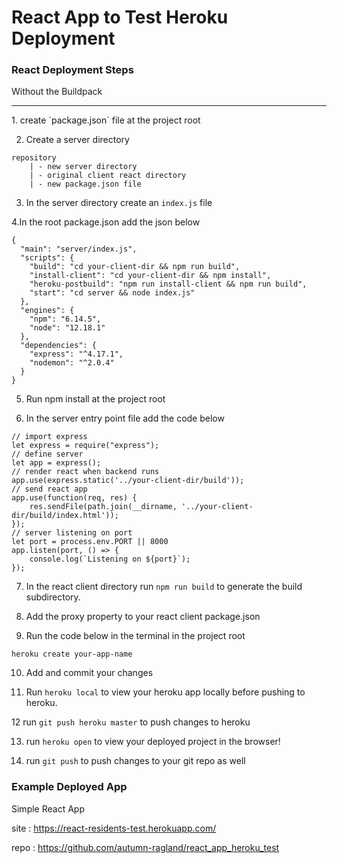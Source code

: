 # React App to Test Heroku Deployment 

### React Deployment Steps
Without the Buildpack
<hr>
1. create `package.json` file at the project root

2. Create a server directory

```
repository
	| - new server directory
	| - original client react directory
	| - new package.json file
```

3. In the server directory create  an `index.js` file

4.In the root package.json add the json below

```
{
  "main": "server/index.js",
  "scripts": {
    "build": "cd your-client-dir && npm run build",
    "install-client": "cd your-client-dir && npm install",
    "heroku-postbuild": "npm run install-client && npm run build",
    "start": "cd server && node index.js"
  },
  "engines": {
    "npm": "6.14.5",
    "node": "12.18.1"
  },
  "dependencies": {
    "express": "^4.17.1",
    "nodemon": "^2.0.4"
  }
}
```

5. Run npm install at the project root

6. In the server entry point file add the code below

```
// import express
let express = require("express");
// define server
let app = express();
// render react when backend runs
app.use(express.static('../your-client-dir/build'));
// send react app
app.use(function(req, res) {
	res.sendFile(path.join(__dirname, '../your-client-dir/build/index.html'));
});
// server listening on port
let port = process.env.PORT || 8000
app.listen(port, () => {
    console.log(`Listening on ${port}`);
});
```

7. In the react client directory run `npm run build` to generate the build subdirectory. 

8. Add the proxy property to your react client package.json

9. Run the code below in the terminal in the project root

```
heroku create your-app-name
```

10. Add and commit your changes

11. Run `heroku local` to view your heroku app locally before pushing to heroku. 

12 run `git push heroku master` to push changes to heroku

13. run `heroku open` to view your deployed project in the browser!

14. run `git push` to push changes to your git repo as well

### Example Deployed App
Simple React App

site : https://react-residents-test.herokuapp.com/

repo : https://github.com/autumn-ragland/react_app_heroku_test
